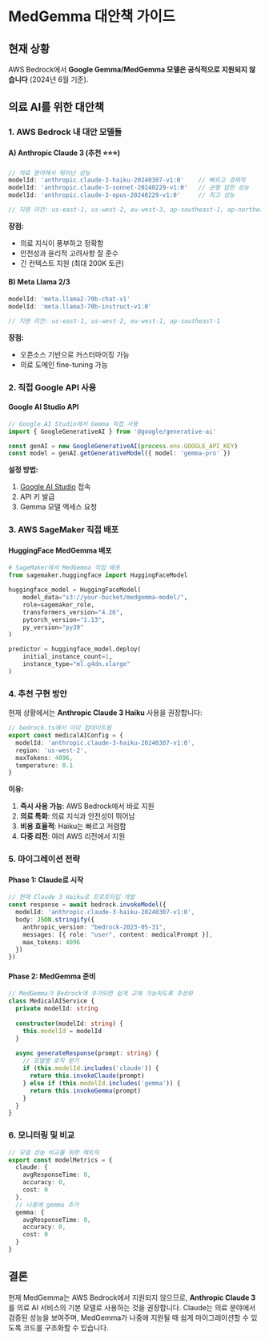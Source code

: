 # MedGemma 대안책 가이드

## 현재 상황
AWS Bedrock에서 **Google Gemma/MedGemma 모델은 공식적으로 지원되지 않습니다** (2024년 6월 기준).

## 의료 AI를 위한 대안책

### 1. AWS Bedrock 내 대안 모델들

#### A) Anthropic Claude 3 (추천 ⭐⭐⭐)
```typescript
// 의료 분야에서 뛰어난 성능
modelId: 'anthropic.claude-3-haiku-20240307-v1:0'    // 빠르고 경제적
modelId: 'anthropic.claude-3-sonnet-20240229-v1:0'   // 균형 잡힌 성능
modelId: 'anthropic.claude-3-opus-20240229-v1:0'     // 최고 성능

// 지원 리전: us-east-1, us-west-2, eu-west-3, ap-southeast-1, ap-northeast-1
```

**장점:**
- 의료 지식이 풍부하고 정확함
- 안전성과 윤리적 고려사항 잘 준수
- 긴 컨텍스트 지원 (최대 200K 토큰)

#### B) Meta Llama 2/3
```typescript
modelId: 'meta.llama2-70b-chat-v1'
modelId: 'meta.llama3-70b-instruct-v1:0'

// 지원 리전: us-east-1, us-west-2, eu-west-1, ap-southeast-1
```

**장점:**
- 오픈소스 기반으로 커스터마이징 가능
- 의료 도메인 fine-tuning 가능

### 2. 직접 Google API 사용

#### Google AI Studio API
```typescript
// Google AI Studio에서 Gemma 직접 사용
import { GoogleGenerativeAI } from '@google/generative-ai'

const genAI = new GoogleGenerativeAI(process.env.GOOGLE_API_KEY)
const model = genAI.getGenerativeModel({ model: 'gemma-pro' })
```

**설정 방법:**
1. [Google AI Studio](https://makersuite.google.com/) 접속
2. API 키 발급
3. Gemma 모델 액세스 요청

### 3. AWS SageMaker 직접 배포

#### HuggingFace MedGemma 배포
```python
# SageMaker에서 MedGemma 직접 배포
from sagemaker.huggingface import HuggingFaceModel

huggingface_model = HuggingFaceModel(
    model_data="s3://your-bucket/medgemma-model/",
    role=sagemaker_role,
    transformers_version="4.26",
    pytorch_version="1.13",
    py_version="py39"
)

predictor = huggingface_model.deploy(
    initial_instance_count=1,
    instance_type="ml.g4dn.xlarge"
)
```

### 4. 추천 구현 방안

현재 상황에서는 **Anthropic Claude 3 Haiku** 사용을 권장합니다:

```typescript
// bedrock.ts에서 이미 업데이트됨
export const medicalAIConfig = {
  modelId: 'anthropic.claude-3-haiku-20240307-v1:0',
  region: 'us-west-2',
  maxTokens: 4096,
  temperature: 0.1
}
```

**이유:**
1. **즉시 사용 가능**: AWS Bedrock에서 바로 지원
2. **의료 특화**: 의료 지식과 안전성이 뛰어남
3. **비용 효율적**: Haiku는 빠르고 저렴함
4. **다중 리전**: 여러 AWS 리전에서 지원

### 5. 마이그레이션 전략

#### Phase 1: Claude로 시작
```typescript
// 현재 Claude 3 Haiku로 프로토타입 개발
const response = await bedrock.invokeModel({
  modelId: 'anthropic.claude-3-haiku-20240307-v1:0',
  body: JSON.stringify({
    anthropic_version: "bedrock-2023-05-31",
    messages: [{ role: "user", content: medicalPrompt }],
    max_tokens: 4096
  })
})
```

#### Phase 2: MedGemma 준비
```typescript
// MedGemma가 Bedrock에 추가되면 쉽게 교체 가능하도록 추상화
class MedicalAIService {
  private modelId: string
  
  constructor(modelId: string) {
    this.modelId = modelId
  }
  
  async generateResponse(prompt: string) {
    // 모델별 로직 분기
    if (this.modelId.includes('claude')) {
      return this.invokeClaude(prompt)
    } else if (this.modelId.includes('gemma')) {
      return this.invokeGemma(prompt)
    }
  }
}
```

### 6. 모니터링 및 비교

```typescript
// 모델 성능 비교를 위한 메트릭
export const modelMetrics = {
  claude: {
    avgResponseTime: 0,
    accuracy: 0,
    cost: 0
  },
  // 나중에 gemma 추가
  gemma: {
    avgResponseTime: 0,
    accuracy: 0,
    cost: 0
  }
}
```

## 결론

현재 MedGemma는 AWS Bedrock에서 지원되지 않으므로, **Anthropic Claude 3**를 의료 AI 서비스의 기본 모델로 사용하는 것을 권장합니다. Claude는 의료 분야에서 검증된 성능을 보여주며, MedGemma가 나중에 지원될 때 쉽게 마이그레이션할 수 있도록 코드를 구조화할 수 있습니다.
